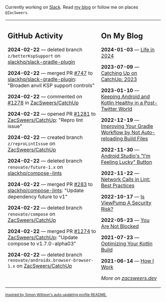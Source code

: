 Currently working on [Slack](https://slack.com/). Read [my blog](https://zacsweers.dev/) or follow me on places `@ZacSweers`.

<table><tr><td valign="top" width="60%">

## GitHub Activity
<!-- githubActivity starts -->
**2024-02-22** — deleted branch `z/betterKspSupport` on [slackhq/slack-gradle-plugin](https://github.com/slackhq/slack-gradle-plugin)

**2024-02-22** — merged PR [#747](https://github.com/slackhq/slack-gradle-plugin/pull/747) to [slackhq/slack-gradle-plugin](https://github.com/slackhq/slack-gradle-plugin): "Broaden anvil KSP support controls"

**2024-02-22** — commented on [#1278](https://github.com/ZacSweers/CatchUp/pull/1278#issuecomment-1960122709) in [ZacSweers/CatchUp](https://github.com/ZacSweers/CatchUp)

**2024-02-22** — opened PR [#1281](https://github.com/ZacSweers/CatchUp/pull/1281) to [ZacSweers/CatchUp](https://github.com/ZacSweers/CatchUp): "Repro lint issue"

**2024-02-22** — created branch `z/reproLintIssue` on [ZacSweers/CatchUp](https://github.com/ZacSweers/CatchUp)

**2024-02-22** — deleted branch `renovate/future-1.x` on [slackhq/compose-lints](https://github.com/slackhq/compose-lints)

**2024-02-22** — merged PR [#283](https://github.com/slackhq/compose-lints/pull/283) to [slackhq/compose-lints](https://github.com/slackhq/compose-lints): "Update dependency future to v1"

**2024-02-22** — deleted branch `renovate/compose` on [ZacSweers/CatchUp](https://github.com/ZacSweers/CatchUp)

**2024-02-22** — merged PR [#1274](https://github.com/ZacSweers/CatchUp/pull/1274) to [ZacSweers/CatchUp](https://github.com/ZacSweers/CatchUp): "Update compose to v1.7.0-alpha03"

**2024-02-22** — deleted branch `renovate/androidx.browser-browser-1.x` on [ZacSweers/CatchUp](https://github.com/ZacSweers/CatchUp)
<!-- githubActivity ends -->
</td><td valign="top" width="40%">

## On My Blog
<!-- blog starts -->
**2024-01-03** — [Life in 2024](https://www.zacsweers.dev/life-in-2024/)

**2023-07-09** — [Catching Up on CatchUp: 2023](https://www.zacsweers.dev/catching-up-on-catchup-2023/)

**2023-01-10** — [Keeping Android and Kotlin Healthy in a Post-Twitter World](https://www.zacsweers.dev/keeping-android-healthy/)

**2022-12-19** — [Improving Your Gradle Workflow by Not Auto-reloading Build Files](https://www.zacsweers.dev/improving-your-workflow-by-not-auto-reloading-build-files/)

**2022-11-30** — [Android Studio's "I'm Feeling Lucky" Button](https://www.zacsweers.dev/android-studios-im-feeling-lucky-button/)

**2022-11-22** — [Network Calls in Lint: Best Practices](https://www.zacsweers.dev/network-calls-in-lint-best-practices/)

**2022-10-17** — [Is ViewPump A Security Risk?](https://www.zacsweers.dev/is-viewpump-a-security-risk/)

**2022-05-23** — [You Are Not Blocked](https://www.zacsweers.dev/you-are-not-blocked/)

**2021-07-23** — [Optimizing Your Kotlin Build](https://www.zacsweers.dev/optimizing-your-kotlin-build/)

**2021-06-14** — [How I Work](https://www.zacsweers.dev/how-i-work/)
<!-- blog ends -->
_More on [zacsweers.dev](https://zacsweers.dev/)_
</td></tr></table>

<sub><a href="https://simonwillison.net/2020/Jul/10/self-updating-profile-readme/">Inspired by Simon Willison's auto-updating profile README.</a></sub>